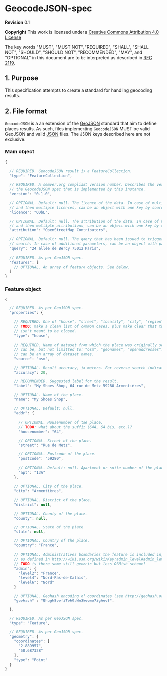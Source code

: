 # GeocodeJSON-spec

**Revision**	0.1

**Copyright**	This work is licensed under a [Creative Commons Attribution 4.0 License](https://creativecommons.org/licenses/by/4.0/legalcode)

The key words "MUST", "MUST NOT", "REQUIRED", "SHALL", "SHALL NOT",
"SHOULD", "SHOULD NOT", "RECOMMENDED", "MAY", and "OPTIONAL" in
this document are to be interpreted as described in [RFC 2119](https://www.ietf.org/rfc/rfc2119.txt).

## 1. Purpose

This specification attempts to create a standard for handling geocoding results.

## 2. File format

`GeocodeJSON` is a an extension of the [GeoJSON](http://geojson.org/) standard
that aim to define places results. As such, files implementing `GeocodeJSON`
MUST be valid GeoJSON and valid [JSON](http://json.org/) files. The JSON
keys described here are not exclusive.


### Main object

```javascript
{

  // REQUIRED. GeocodeJSON result is a FeatureCollection.
  "type": "FeatureCollection",

  // REQUIRED. A semver.org compliant version number. Describes the version of
  // the GeocodeJSON spec that is implemented by this instance.
  "version": "0.1.0",

  // OPTIONAL. Default: null. The licence of the data. In case of multiple sources,
  // and then multiple licences, can be an object with one key by source.
  "licence": "ODbL",

  // OPTIONAL. Default: null. The attribution of the data. In case of multiple sources,
  // and then multiple attributions, can be an object with one key by source.
  "attribution": "OpenStreetMap Contributors",

  // OPTIONAL. Default: null. The query that has been issued to trigger the
  // search. In case of additional parameters, can be an object with parameter names as keys.
  "query": "24 allée de Bercy 75012 Paris",
    
  // REQUIRED. As per GeoJSON spec.
  "features": [
    // OPTIONAL. An array of feature objects. See below.
  ]
}
```

### Feature object

```javascript
{

  // REQUIRED. As per GeoJSON spec.
  "properties": {

    // REQUIRED. One of "house", "street", "locality", "city", "region", "country".
    // TODO: make a clean list of common cases, plus make clear that the list
    // isn't meant to be closed.
    "type": "house",
    
    // REQUIRED. Name of dataset from which the place was originally sourced. Possible values
    // can be, but not limitted to: "osm", "geonames", "openaddresses". If derived from multiple sources,
    // can be an array of dataset names.
    "source": "osm",

    // OPTIONAL. Result accuracy, in meters. For reverse search indicates distance from specified location.
    "accuracy": 20,

    // RECOMMENDED. Suggested label for the result.
    "label": "My Shoes Shop, 64 rue de Metz 59280 Armentières",

    // OPTIONAL. Name of the place.
    "name": "My Shoes Shop",

    // OPTIONAL. Default: null.
    "addr": {
    
      // OPTIONAL. Housenumber of the place.
      // TODO: what about the suffix (64A, 64 bis, etc.)?
      "housenumber": "64",

      // OPTIONAL. Street of the place.
      "street": "Rue de Metz",

      // OPTIONAL. Postcode of the place.
      "postcode": "59280",
      
      // OPTIONAL. Default: null. Apartment or suite number of the place.
      "apt": "13A"
    },
    
    // OPTIONAL. City of the place.
    "city": "Armentières",

    // OPTIONAL. District of the place.
    "district": null,

    // OPTIONAL. County of the place.
    "county": null,

    // OPTIONAL. State of the place.
    "state": null,

    // OPTIONAL. Country of the place.
    "country": "France",
    
    // OPTIONAL. Administratives boundaries the feature is included in,
    // as defined in http://wiki.osm.org/wiki/Key:admin_level#admin_level
    // TODO is there some still generic but less OSMish scheme?
    "admin": {
      "level2": "France",
      "level4": "Nord-Pas-de-Calais",
      "level6": "Nord"
    }

    // OPTIONAL. Geohash encoding of coordinates (see http://geohash.org/site/tips.html).
    "geohash" : "Ehugh5oofiToh9aWe3heemu7ighee8",

  },

  // REQUIRED. As per GeoJSON spec.
  "type": "Feature",

  // REQUIRED. As per GeoJSON spec.
  "geometry": {
    "coordinates": [
      "2.889957",
      "50.687328"
    ],
    "type": "Point"
  }
}
```
